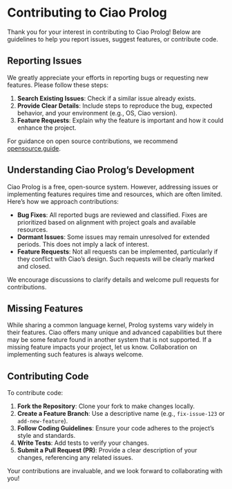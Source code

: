 # Contributing to Ciao Prolog

Thank you for your interest in contributing to Ciao Prolog! Below are
guidelines to help you report issues, suggest features, or contribute
code.

## Reporting Issues

We greatly appreciate your efforts in reporting bugs or requesting new
features. Please follow these steps:

1. **Search Existing Issues**: Check if a similar issue already
   exists.
2. **Provide Clear Details**: Include steps to reproduce the bug,
   expected behavior, and your environment (e.g., OS, Ciao version).
3. **Feature Requests**: Explain why the feature is important and how
   it could enhance the project.

For guidance on open source contributions, we recommend
[opensource.guide](https://opensource.guide/).

## Understanding Ciao Prolog’s Development

Ciao Prolog is a free, open-source system. However, addressing issues
or implementing features requires time and resources, which are often
limited. Here’s how we approach contributions:

- **Bug Fixes**: All reported bugs are reviewed and classified. Fixes
  are prioritized based on alignment with project goals and available
  resources.
- **Dormant Issues**: Some issues may remain unresolved for extended
  periods. This does not imply a lack of interest.
- **Feature Requests**: Not all requests can be implemented,
  particularly if they conflict with Ciao’s design. Such requests will
  be clearly marked and closed.

We encourage discussions to clarify details and welcome pull requests
for contributions.

## Missing Features

While sharing a common language kernel, Prolog systems vary widely in
their features. Ciao offers many unique and advanced capabilities but
there may be some feature found in another system that is not
supported. If a missing feature impacts your project, let us
know. Collaboration on implementing such features is always welcome.

## Contributing Code

To contribute code:

1. **Fork the Repository**: Clone your fork to make changes locally.
2. **Create a Feature Branch**: Use a descriptive name (e.g.,
   `fix-issue-123` or `add-new-feature`).
3. **Follow Coding Guidelines**: Ensure your code adheres to the
   project’s style and standards.
4. **Write Tests**: Add tests to verify your changes.
5. **Submit a Pull Request (PR)**: Provide a clear description of your
   changes, referencing any related issues.

Your contributions are invaluable, and we look forward to
collaborating with you!

